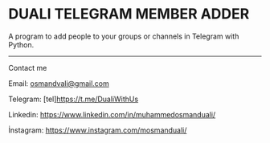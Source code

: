# DUALI TELEGRAM MEMBER ADDER
A program to add people to your groups or channels in Telegram with Python.



***
Contact me

Email: osmandvali@gmail.com

Telegram: [tel]https://t.me/DualiWithUs

Linkedin: https://www.linkedin.com/in/muhammedosmanduali/

İnstagram: https://www.instagram.com/mosmanduali/


